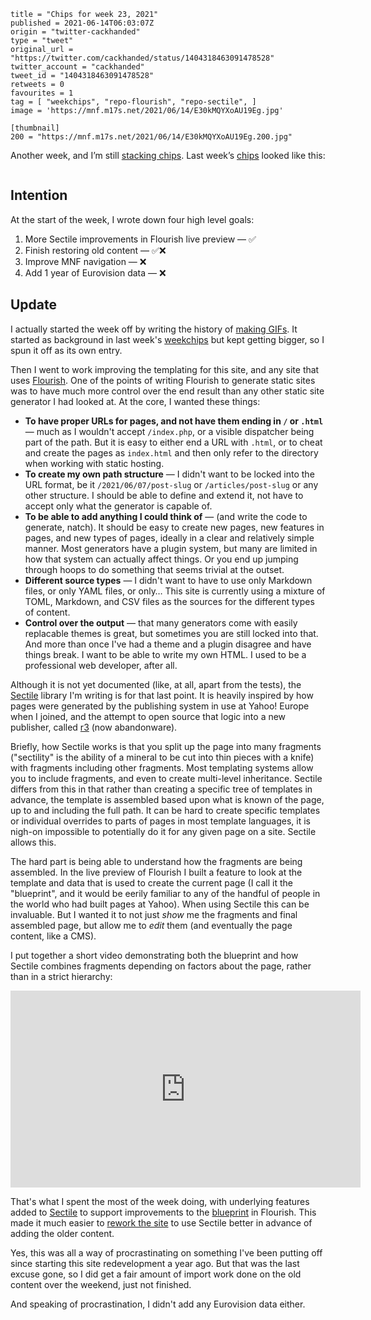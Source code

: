 ```
title = "Chips for week 23, 2021"
published = 2021-06-14T06:03:07Z
origin = "twitter-cackhanded"
type = "tweet"
original_url = "https://twitter.com/cackhanded/status/1404318463091478528"
twitter_account = "cackhanded"
tweet_id = "1404318463091478528"
retweets = 0
favourites = 1
tag = [ "weekchips", "repo-flourish", "repo-sectile", ]
image = 'https://mnf.m17s.net/2021/06/14/E30kMQYXoAU19Eg.jpg'

[thumbnail]
200 = "https://mnf.m17s.net/2021/06/14/E30kMQYXoAU19Eg.200.jpg"
```

Another week, and I’m still [stacking chips][chips]. Last week’s
[chips][markers] looked like this:

[chips]: /2020/06/19/my-week-in-poker-chips
[markers]: /2020/08/22/my-weekchips-markers

<p class='image'><img src='https://mnf.m17s.net/2021/06/14/E30kMQYXoAU19Eg.jpg' alt=''></p>

## Intention

At the start of the week, I wrote down four high level goals:

1. More Sectile improvements in Flourish live preview — ✅
1. Finish restoring old content — ✅❌
1. Improve MNF navigation — ❌
1. Add 1 year of Eurovision data — ❌


## Update

I actually started the week off by writing the history of [making GIFs][mg].
It started as background in last week's [weekchips][wc] but kept getting
bigger, so I spun it off as its own entry.

Then I went to work improving the templating for this site, and any site that
uses [Flourish][fl]. One of the points of writing Flourish to generate 
static sites was to have much more control over the end result than any other
static site generator I had looked at. At the core, I wanted these things:

  * **To have proper URLs for pages, and not have them ending in `/` or
    `.html`** — much as I wouldn't accept `/index.php`, or a visible
    dispatcher being part of the path. But it is easy to either end a URL with
    `.html`, or to cheat and create the pages as `index.html` and then only
    refer to the directory when working with static hosting.
  * **To create my own path structure** — I didn't want to be locked into the
    URL format, be it `/2021/06/07/post-slug` or `/articles/post-slug` or any
    other structure. I should be able to define and extend it, not have to
    accept only what the generator is capable of.
  * **To be able to add anything I could think of** — (and write the code to
    generate, natch). It should be easy to create new pages, new features in
    pages, and new types of pages, ideally in a clear and relatively simple
    manner. Most generators have a plugin system, but many are limited in
    how that system can actually affect things. Or you end up jumping through
    hoops to do something that seems trivial at the outset.
  * **Different source types** — I didn't want to have to use only Markdown
    files, or only YAML files, or only… This site is currently using a mixture
    of TOML, Markdown, and CSV files as the sources for the different types of
    content.
  * **Control over the output** — that many generators come with easily
    replacable themes is great, but sometimes you are still locked into that.
    And more than once I've had a theme and a plugin disagree and have things
    break. I want to be able to write my own HTML. I used to be a professional
    web developer, after all.

Although it is not yet documented (like, at all, apart from the tests), the
[Sectile][sc] library I'm writing is for that last point. It is heavily
inspired by how pages were generated by the publishing system in use at Yahoo!
Europe when I joined, and the attempt to open source that logic into a new
publisher, called [r3][r3] (now abandonware).

Briefly, how Sectile works is that you split up the page into many fragments
("sectility" is the ability of a mineral to be cut into thin pieces with a
knife) with fragments including other fragments. Most templating systems
allow you to include fragments, and even to create multi-level inheritance.
Sectile differs from this in that rather than creating a specific tree of
templates in advance, the template is assembled based upon what is known of
the page, up to and including the full path. It can be hard to create
specific templates or individual overrides to parts of pages in most template
languages, it is nigh-on impossible to potentially do it for any given page
on a site. Sectile allows this.

The hard part is being able to understand how the fragments are being
assembled. In the live preview of Flourish I built a feature to look at the
template and data that is used to create the current page (I call it the
"blueprint", and it would be eerily familiar to any of the handful of people
in the world who had built pages at Yahoo). When using Sectile this can be
invaluable. But I wanted it to not just *show* me the fragments and final
assembled page, but allow me to *edit* them (and eventually the page content,
like a CMS).

I put together a short video demonstrating both the blueprint and how Sectile
combines fragments depending on factors about the page, rather than in a
strict hierarchy:

<iframe
    width="560"
    height="315"
    src="https://www.youtube-nocookie.com/embed/KqgLvlFE904"
    frameborder="0"
    allow="accelerometer; encrypted-media; gyroscope; picture-in-picture"
    allowfullscreen
></iframe>

That's what I spent the most of the week doing, with underlying features
added to [Sectile][ed] to support improvements to the [blueprint][bp] in
Flourish. This made it much easier to [rework the site][ga] to use Sectile
better in advance of adding the older content.

Yes, this was all a way of procrastinating on something I've been putting off
since starting this site redevelopment a year ago. But that was the last
excuse gone, so I did get a fair amount of import work done on the old content
over the weekend, just not finished.

And speaking of procrastination, I didn't add any Eurovision data either.


[mg]: /2021/06/07/history-of-my-gifs-site
[wc]: /2021/06/07/chips-for-week-22-2021
[fl]: https://github.com/norm/flourish
[sc]: https://github.com/norm/sectile
[r3]: https://rthree.sourceforge.io
[ed]: https://github.com/norm/sectile/compare/40f12e74b8b5a7188f5bfe77a6ff156de701c90f..615bbab65106e058e28990628929e0c10e7e3276
[bp]: https://github.com/norm/flourish/pull/49/commits
[ga]: https://github.com/norm/marknormanfrancis.com/pull/69
